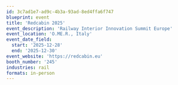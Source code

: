 ```yaml
---
id: 3c7ad1e7-ad9c-4b3a-93ad-8ed4ffa6f747
blueprint: event
title: 'Redcabin 2025'
event_description: 'Railway Interior Innovation Summit Europe'
event_location: 'O.ME.R., Italy'
event_date_field:
  start: '2025-12-28'
  end: '2025-12-30'
event_website: 'https://redcabin.eu'
booth_number: '245'
industries: rail
formats: in-person
---
```

